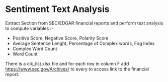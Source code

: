 # Sentiment Text Analysis
Extract Section from SEC/EDGAR financial reports and perform text analysis to compute variables :-

- Positive Score, Negative Score, Polarity Score
- Average Sentence Lenght, Percentage of Complex words, Fog Index
- Complex Word Count
- Word Count

There is a cik_list.xlsx file and for each row in column F
add https://www.sec.gov/Archives/ to every to access
link to the financial report.